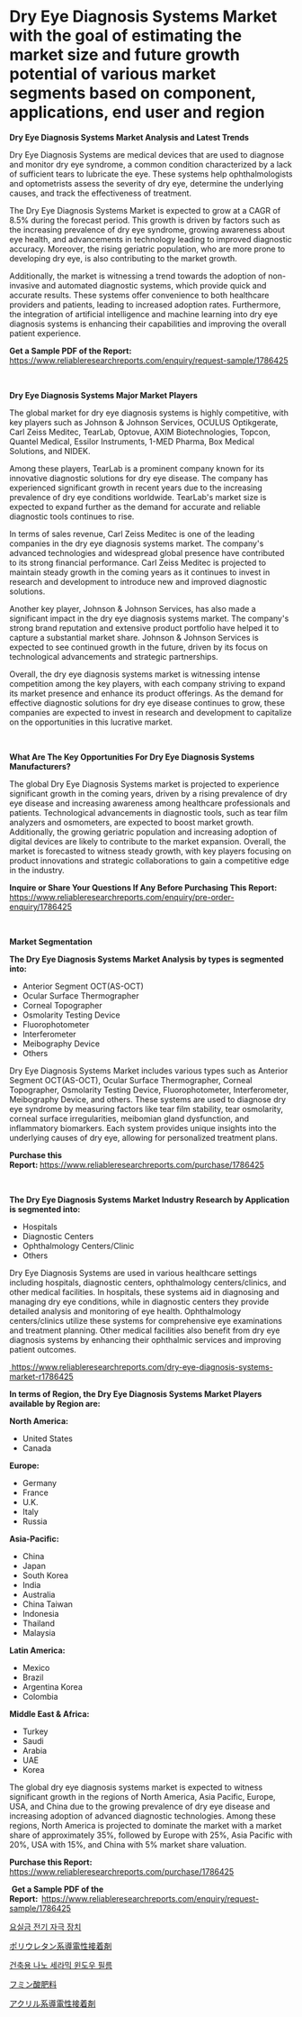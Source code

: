 <p><h1>Dry Eye Diagnosis Systems Market with the goal of estimating the market size and future growth potential of various market segments based on component, applications, end user and region</h1></p><p><strong>Dry Eye Diagnosis Systems Market Analysis and Latest Trends</strong></p>
<p><p>Dry Eye Diagnosis Systems are medical devices that are used to diagnose and monitor dry eye syndrome, a common condition characterized by a lack of sufficient tears to lubricate the eye. These systems help ophthalmologists and optometrists assess the severity of dry eye, determine the underlying causes, and track the effectiveness of treatment.</p><p>The Dry Eye Diagnosis Systems Market is expected to grow at a CAGR of 8.5% during the forecast period. This growth is driven by factors such as the increasing prevalence of dry eye syndrome, growing awareness about eye health, and advancements in technology leading to improved diagnostic accuracy. Moreover, the rising geriatric population, who are more prone to developing dry eye, is also contributing to the market growth.</p><p>Additionally, the market is witnessing a trend towards the adoption of non-invasive and automated diagnostic systems, which provide quick and accurate results. These systems offer convenience to both healthcare providers and patients, leading to increased adoption rates. Furthermore, the integration of artificial intelligence and machine learning into dry eye diagnosis systems is enhancing their capabilities and improving the overall patient experience.</p></p>
<p><strong>Get a Sample PDF of the Report:&nbsp;</strong> <a href="https://www.reliableresearchreports.com/enquiry/request-sample/1786425">https://www.reliableresearchreports.com/enquiry/request-sample/1786425</a></p>
<p>&nbsp;</p>
<p><strong>Dry Eye Diagnosis Systems Major Market Players</strong></p>
<p><p>The global market for dry eye diagnosis systems is highly competitive, with key players such as Johnson & Johnson Services, OCULUS Optikgerate, Carl Zeiss Meditec, TearLab, Optovue, AXIM Biotechnologies, Topcon, Quantel Medical, Essilor Instruments, 1-MED Pharma, Box Medical Solutions, and NIDEK. </p><p>Among these players, TearLab is a prominent company known for its innovative diagnostic solutions for dry eye disease. The company has experienced significant growth in recent years due to the increasing prevalence of dry eye conditions worldwide. TearLab's market size is expected to expand further as the demand for accurate and reliable diagnostic tools continues to rise.</p><p>In terms of sales revenue, Carl Zeiss Meditec is one of the leading companies in the dry eye diagnosis systems market. The company's advanced technologies and widespread global presence have contributed to its strong financial performance. Carl Zeiss Meditec is projected to maintain steady growth in the coming years as it continues to invest in research and development to introduce new and improved diagnostic solutions.</p><p>Another key player, Johnson & Johnson Services, has also made a significant impact in the dry eye diagnosis systems market. The company's strong brand reputation and extensive product portfolio have helped it to capture a substantial market share. Johnson & Johnson Services is expected to see continued growth in the future, driven by its focus on technological advancements and strategic partnerships.</p><p>Overall, the dry eye diagnosis systems market is witnessing intense competition among the key players, with each company striving to expand its market presence and enhance its product offerings. As the demand for effective diagnostic solutions for dry eye disease continues to grow, these companies are expected to invest in research and development to capitalize on the opportunities in this lucrative market.</p></p>
<p>&nbsp;</p>
<p><strong>What Are The Key Opportunities For Dry Eye Diagnosis Systems Manufacturers?</strong></p>
<p><p>The global Dry Eye Diagnosis Systems market is projected to experience significant growth in the coming years, driven by a rising prevalence of dry eye disease and increasing awareness among healthcare professionals and patients. Technological advancements in diagnostic tools, such as tear film analyzers and osmometers, are expected to boost market growth. Additionally, the growing geriatric population and increasing adoption of digital devices are likely to contribute to the market expansion. Overall, the market is forecasted to witness steady growth, with key players focusing on product innovations and strategic collaborations to gain a competitive edge in the industry.</p></p>
<p><strong>Inquire or Share Your Questions If Any Before Purchasing This Report:</strong> <a href="https://www.reliableresearchreports.com/enquiry/pre-order-enquiry/1786425">https://www.reliableresearchreports.com/enquiry/pre-order-enquiry/1786425</a></p>
<p>&nbsp;</p>
<p><strong>Market Segmentation</strong></p>
<p><strong>The Dry Eye Diagnosis Systems Market Analysis by types is segmented into:</strong></p>
<p><ul><li>Anterior Segment OCT(AS-OCT)</li><li>Ocular Surface Thermographer</li><li>Corneal Topographer</li><li>Osmolarity Testing Device</li><li>Fluorophotometer</li><li>Interferometer</li><li>Meibography Device</li><li>Others</li></ul></p>
<p><p>Dry Eye Diagnosis Systems Market includes various types such as Anterior Segment OCT(AS-OCT), Ocular Surface Thermographer, Corneal Topographer, Osmolarity Testing Device, Fluorophotometer, Interferometer, Meibography Device, and others. These systems are used to diagnose dry eye syndrome by measuring factors like tear film stability, tear osmolarity, corneal surface irregularities, meibomian gland dysfunction, and inflammatory biomarkers. Each system provides unique insights into the underlying causes of dry eye, allowing for personalized treatment plans.</p></p>
<p><strong>Purchase this Report:&nbsp;</strong><a href="https://www.reliableresearchreports.com/purchase/1786425">https://www.reliableresearchreports.com/purchase/1786425</a></p>
<p>&nbsp;</p>
<p><strong>The Dry Eye Diagnosis Systems Market Industry Research by Application is segmented into:</strong></p>
<p><ul><li>Hospitals</li><li>Diagnostic Centers</li><li>Ophthalmology Centers/Clinic</li><li>Others</li></ul></p>
<p><p>Dry Eye Diagnosis Systems are used in various healthcare settings including hospitals, diagnostic centers, ophthalmology centers/clinics, and other medical facilities. In hospitals, these systems aid in diagnosing and managing dry eye conditions, while in diagnostic centers they provide detailed analysis and monitoring of eye health. Ophthalmology centers/clinics utilize these systems for comprehensive eye examinations and treatment planning. Other medical facilities also benefit from dry eye diagnosis systems by enhancing their ophthalmic services and improving patient outcomes.</p></p>
<p><a href="https://www.reliableresearchreports.com/dry-eye-diagnosis-systems-market-r1786425">&nbsp;https://www.reliableresearchreports.com/dry-eye-diagnosis-systems-market-r1786425</a></p>
<p><strong>In terms of Region, the Dry Eye Diagnosis Systems Market Players available by Region are:</strong></p>
<p>
    <p> <strong> North America: </strong>
        <ul>
            <li>United States</li>
            <li>Canada</li>
        </ul>
        </p> 
    <p> <strong> Europe: </strong>
        <ul>
            <li>Germany</li>
            <li>France</li>
            <li>U.K.</li>
            <li>Italy</li>
            <li>Russia</li>
        </ul>
        </p> 
    <p> <strong> Asia-Pacific: </strong>
        <ul>
            <li>China</li>
            <li>Japan</li>
            <li>South Korea</li>
            <li>India</li>
            <li>Australia</li>
            <li>China Taiwan</li>
            <li>Indonesia</li>
            <li>Thailand</li>
            <li>Malaysia</li>
        </ul>
        </p> 
    <p> <strong> Latin America: </strong>
        <ul>
            <li>Mexico</li>
            <li>Brazil</li>
            <li>Argentina Korea</li>
            <li>Colombia</li>
        </ul>
        </p> 
    <p> <strong> Middle East & Africa: </strong>
        <ul>
            <li>Turkey</li>
            <li>Saudi</li>
            <li>Arabia</li>
            <li>UAE</li>
            <li>Korea</li>
        </ul>
    </p>
    </p>
<p><p>The global dry eye diagnosis systems market is expected to witness significant growth in the regions of North America, Asia Pacific, Europe, USA, and China due to the growing prevalence of dry eye disease and increasing adoption of advanced diagnostic technologies. Among these regions, North America is projected to dominate the market with a market share of approximately 35%, followed by Europe with 25%, Asia Pacific with 20%, USA with 15%, and China with 5% market share valuation.</p></p>
<p><strong>Purchase this Report: </strong><a href="https://www.reliableresearchreports.com/purchase/1786425">https://www.reliableresearchreports.com/purchase/1786425</a></p>
<p>&nbsp;<strong>Get a Sample PDF of the Report:&nbsp;&nbsp;</strong><a href="https://www.reliableresearchreports.com/enquiry/request-sample/1786425">https://www.reliableresearchreports.com/enquiry/request-sample/1786425</a></p>
<p><strong></strong></p>
<p><p><a href="https://medium.com/@bereniceroberts1978/%EC%9A%94%EC%8B%A4%EA%B8%88-%EC%A0%84%EA%B8%B0-%EC%9E%90%EA%B7%B9-%EC%9E%A5%EB%B9%84-%EC%8B%9C%EC%9E%A5-%EA%B7%9C%EB%AA%A8-%EC%97%B0%ED%8F%89%EA%B7%A0-%EC%84%B1%EC%9E%A5%EB%A5%A0-%ED%8A%B8%EB%A0%8C%EB%93%9C-2024-2030-99ef0e4d3ca2">요실금 전기 자극 장치</a></p><p><a href="https://github.com/dzy793153605/Market-Research-Report-List-2/blob/main/2955309105453.md">ポリウレタン系導電性接着剤</a></p><p><a href="https://medium.com/@lizaheller2023/%EA%B1%B4%EC%84%A4-%EC%8B%9C%EC%9E%A5-%EC%A7%80%ED%91%9C%EB%A5%BC-%EC%9C%84%ED%95%9C-%EB%82%98%EB%85%B8%EC%84%B8%EB%9D%BC%EB%AF%B9-%EC%B0%BD-%EC%B8%B5-%EA%B1%B0%EB%8A%94-%EB%94%94%EC%BD%94%EB%94%A9-%EC%8B%9C%EC%9E%A5-%EC%A0%90%EC%9C%A0%EC%9C%A8-%ED%8A%B8%EB%A0%8C%EB%93%9C-%EB%B0%8F-%EC%84%B1%EC%9E%A5-%ED%8C%A8%ED%84%B4-e1e03465d2f7">건축용 나노 세라믹 윈도우 필름</a></p><p><a href="https://medium.com/@barrycuda1974/%E3%83%92%E3%83%A5%E3%83%BC%E3%83%A1%E3%83%BC%E3%83%88%E8%82%A5%E6%96%99%E5%B8%82%E5%A0%B4-%E7%A8%AE%E9%A1%9E-%E7%94%A8%E9%80%94-%E5%9C%B0%E7%90%86%E3%81%AB%E3%82%88%E3%82%8B%E5%8C%85%E6%8B%AC%E7%9A%84%E8%A9%95%E4%BE%A1-6c4b799289d4">フミン酸肥料</a></p><p><a href="https://github.com/oafhukehf4709715/Market-Research-Report-List-2/blob/main/5238848105452.md">アクリル系導電性接着剤</a></p></p>